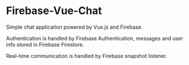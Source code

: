 # Firebase-Vue-Chat

Simple chat application powered by Vue.js and Firebase.

Authentication is handled by Firebase Authentication, messages and user info stored in Firebase Firestore.

Real-time communication is handled by Firebase snapshot listener.

